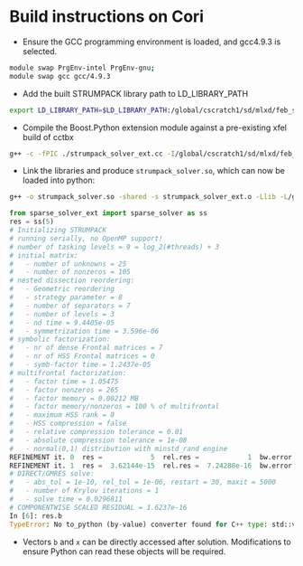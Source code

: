 # Build instructions on Cori

- Ensure the GCC programming environment is loaded, and gcc4.9.3 is selected.
```bash
module swap PrgEnv-intel PrgEnv-gnu; 
module swap gcc gcc/4.9.3
```
- Add the built STRUMPACK library path to LD_LIBRARY_PATH
```bash
export LD_LIBRARY_PATH=$LD_LIBRARY_PATH:/global/cscratch1/sd/mlxd/feb_sprint/modules/strumpack/builds/lib/
```
- Compile the Boost.Python extension module against a pre-existing xfel build of cctbx
```bash
g++ -c -fPIC ./strumpack_solver_ext.cc -I/global/cscratch1/sd/mlxd/feb_sprint/modules/strumpack/builds/include/ -I$(cc --cray-print-opts=cflags) -std=c++11 -D_GLIBCXX_USE_CXX11_ABI=0 -DBOOST_PYTHON_MAX_BASES=2 -I/global/cscratch1/sd/mlxd/feb_sprint/modules/boost -I/global/cscratch1/sd/mlxd/feb_sprint/modules/boost -fPIC -fno-strict-aliasing -D_GLIBCXX_USE_CXX11_ABI=0 -Wall -Wno-sign-compare -Wno-unknown-pragmas -Wno-parentheses -Winit-self -Wno-unused-local-typedefs -Werror=vla -DNDEBUG -O3 -funroll-loops -ffast-math -DBOOST_ALL_NO_LIB -I/global/cscratch1/sd/mlxd/feb_sprint/build/include -I/global/cscratch1/sd/mlxd/feb_sprint/modules/cctbx_project -I/global/cscratch1/sd/mlxd/merge_perf/miniconda/envs/strumpack/include/python2.7 -I/global/cscratch1/sd/mlxd/feb_sprint/modules -I/global/cscratch1/sd/mlxd/feb_sprint/modules/cctbx_project -o strumpack_solver_ext.o
```
- Link the libraries and produce `strumpack_solver.so`, which can now be loaded into python:
```bash
g++ -o strumpack_solver.so -shared -s strumpack_solver_ext.o -Llib -L/global/cscratch1/sd/mlxd/feb_sprint/modules/strumpack/builds/lib/  -L/global/cscratch1/sd/mlxd/feb_sprint/build/lib -L/global/cscratch1/sd/mlxd/feb_sprint/modules/cctbx_project/lib -lboost_python -lm -lscitbx_boost_python -lboost_python -lcctbx -lstrumpack
```

```python
from sparse_solver_ext import sparse_solver as ss
res = ss(5)
# Initializing STRUMPACK
# running serially, no OpenMP support!
# number of tasking levels = 9 = log_2(#threads) + 3
# initial matrix:
#   - number of unknowns = 25
#   - number of nonzeros = 105
# nested dissection reordering:
#   - Geometric reordering
#   - strategy parameter = 8
#   - number of separators = 7
#   - number of levels = 3
#   - nd time = 9.4405e-05
#   - symmetrization time = 3.596e-06
# symbolic factorization:
#   - nr of dense Frontal matrices = 7
#   - nr of HSS Frontal matrices = 0
#   - symb-factor time = 1.2437e-05
# multifrontal factorization:
#   - factor time = 1.05475
#   - factor nonzeros = 265
#   - factor memory = 0.00212 MB
#   - factor memory/nonzeros = 100 % of multifrontal
#   - maximum HSS rank = 0
#   - HSS compression = false
#   - relative compression tolerance = 0.01
#   - absolute compression tolerance = 1e-08
#   - normal(0,1) distribution with minstd_rand engine
REFINEMENT it. 0  res =            5  rel.res =            1  bw.error =            1
REFINEMENT it. 1  res =  3.62144e-15  rel.res =  7.24288e-16  bw.error =  1.80411e-16
# DIRECT/GMRES solve:
#   - abs_tol = 1e-10, rel_tol = 1e-06, restart = 30, maxit = 5000
#   - number of Krylov iterations = 1
#   - solve time = 0.0296811
# COMPONENTWISE SCALED RESIDUAL = 1.6237e-16
In [6]: res.b
TypeError: No to_python (by-value) converter found for C++ type: std::vector<double, std::allocator<double> >
```
- Vectors `b` and `x` can be directly accessed after solution. Modifications to ensure Python can read these objects will be required.

